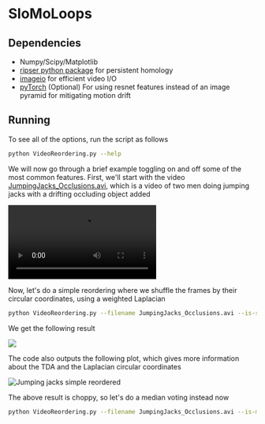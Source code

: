 # SloMoLoops


## Dependencies
* Numpy/Scipy/Matplotlib
* [ripser python package] for persistent homology
* [imageio] for efficient video I/O
* [pyTorch] (Optional) For using resnet features instead of an image pyramid for mitigating motion drift


## Running
To see all of the options, run the script as follows

~~~~~ bash
python VideoReordering.py --help
~~~~~

We will now go through a brief example toggling on and off some of the most common features.  First, we'll start with the video <a href = "http://www.ctralie.com/Research/SloMoLoops/JumpingJacks_Occlusions.avi">JumpingJacks_Occlusions.avi</a>, which is a video of two men doing jumping jacks with a drifting occluding object added

<video controls>
  <source src='http://www.ctralie.com/Research/SloMoLoops/jumpingjacksbg.ogg' type="video/ogg">
Your browser does not support the video tag.
</video>

Now, let's do a simple reordering where we shuffle the frames by their circular coordinates, using a weighted Laplacian

~~~~~ bash
python VideoReordering.py --filename JumpingJacks_Occlusions.avi --is-simple-reorder --is-weighted-laplacian --show-plots
~~~~~

We get the following result

<img src = "http://www.ctralie.com/Research/SloMoLoops/JumpingJacks_Occlusions-reordered-0-simple-weighted-img-0.gif">


The code also outputs the following plot, which gives more information about the TDA and the Laplacian circular coordinates

![Jumping jacks simple reordered](http://www.ctralie.com/Research/SloMoLoops/JumpingJacks_Occlusions-reordered-0-simple-weighted-img-0_CircCoords.svg)


The above result is choppy, so let's do a median voting instead now

~~~~~ bash
python VideoReordering.py --filename JumpingJacks_Occlusions.avi --is-median-reorder --is-weighted-laplacian
~~~~~

[Christopher Tralie]: <http://www.ctralie.com>
[Matthew Berger]: <https://matthewberger.github.io/>
[ripser python package]: <https://github.com/ctralie/ripser>
[pyTorch]: <http://pytorch.org/>
[imageio]: <http://imageio.readthedocs.io/en/latest/installation.html>
